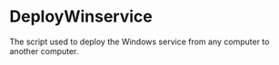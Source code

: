# DeployWinservice

The script used to deploy the Windows service from any computer to another computer.
